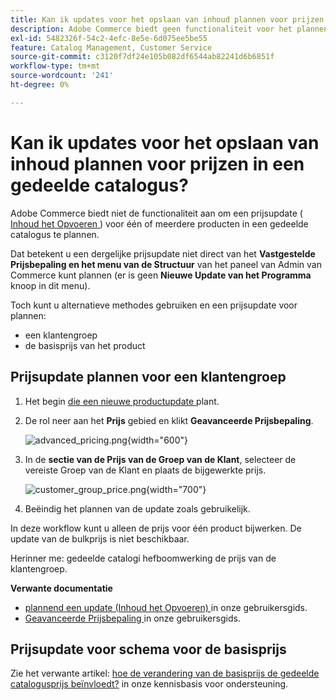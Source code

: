 ```yaml
---
title: Kan ik updates voor het opslaan van inhoud plannen voor prijzen in een gedeelde catalogus?
description: Adobe Commerce biedt geen functionaliteit voor het plannen van een prijsupdate ([content Staging](https://experienceleague.adobe.com/docs/commerce-admin/content-design/staging/content-staging.html)) voor een of meer producten in een gedeelde catalogus.
exl-id: 5482326f-54c2-4efc-8e5e-6d075ee5be55
feature: Catalog Management, Customer Service
source-git-commit: c3120f7df24e105b082df6544ab82241d6b6851f
workflow-type: tm+mt
source-wordcount: '241'
ht-degree: 0%

---
```


# Kan ik updates voor het opslaan van inhoud plannen voor prijzen in een gedeelde catalogus?

Adobe Commerce biedt niet de functionaliteit aan om een prijsupdate ([ Inhoud het Opvoeren ](https://experienceleague.adobe.com/docs/commerce-admin/content-design/staging/content-staging.html)) voor één of meerdere producten in een gedeelde catalogus te plannen.

Dat betekent u een dergelijke prijsupdate niet direct van het **Vastgestelde Prijsbepaling en het menu van de Structuur** van het paneel van Admin van Commerce kunt plannen (er is geen **Nieuwe Update van het Programma** knoop in dit menu).

Toch kunt u alternatieve methodes gebruiken en een prijsupdate voor plannen:

* een klantengroep
* de basisprijs van het product

## Prijsupdate plannen voor een klantengroep

1. Het begin [ die een nieuwe productupdate ](https://experienceleague.adobe.com/docs/commerce-admin/content-design/staging/content-staging-scheduled-update.html) plant.
1. De rol neer aan het **Prijs** gebied en klikt **Geavanceerde Prijsbepaling**.

   ![ advanced_pricing.png ](assets/advanced_pricing.png){width="600"}

1. In de **sectie van de Prijs van de Groep van de Klant**, selecteer de vereiste Groep van de Klant en plaats de bijgewerkte prijs.

   ![ customer_group_price.png ](assets/customer_group_price.png){width="700"}

1. Beëindig het plannen van de update zoals gebruikelijk.

In deze workflow kunt u alleen de prijs voor één product bijwerken. De update van de bulkprijs is niet beschikbaar.

Herinner me: gedeelde catalogi hefboomwerking de prijs van de klantengroep.

**Verwante documentatie**

* [ plannend een update (Inhoud het Opvoeren) ](https://experienceleague.adobe.com/docs/commerce-admin/content-design/staging/content-staging-scheduled-update.html) in onze gebruikersgids.
* [ Geavanceerde Prijsbepaling ](https://experienceleague.adobe.com/docs/commerce-admin/catalog/products/pricing/pricing-advanced.html) in onze gebruikersgids.

## Prijsupdate voor schema voor de basisprijs

Zie het verwante artikel: [ hoe de verandering van de basisprijs de gedeelde catalogusprijs beïnvloedt?](/help/faq/general/base-price-change-affect-on-shared-catalog-price.md) in onze kennisbasis voor ondersteuning.
